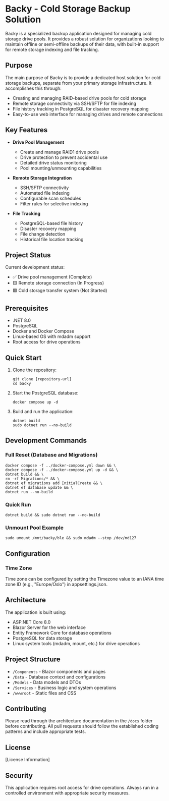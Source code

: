 # Backy - Cold Storage Backup Solution

Backy is a specialized backup application designed for managing cold storage drive pools. It provides a robust solution for organizations looking to maintain offline or semi-offline backups of their data, with built-in support for remote storage indexing and file tracking.

## Purpose

The main purpose of Backy is to provide a dedicated host solution for cold storage backups, separate from your primary storage infrastructure. It accomplishes this through:

- Creating and managing RAID-based drive pools for cold storage
- Remote storage connectivity via SSH/SFTP for file indexing
- File history tracking in PostgreSQL for disaster recovery mapping
- Easy-to-use web interface for managing drives and remote connections

## Key Features

- **Drive Pool Management**
  - Create and manage RAID1 drive pools
  - Drive protection to prevent accidental use
  - Detailed drive status monitoring
  - Pool mounting/unmounting capabilities

- **Remote Storage Integration**
  - SSH/SFTP connectivity
  - Automated file indexing
  - Configurable scan schedules
  - Filter rules for selective indexing

- **File Tracking**
  - PostgreSQL-based file history
  - Disaster recovery mapping
  - File change detection
  - Historical file location tracking

## Project Status

Current development status:
- ✅ Drive pool management (Complete)
- 🟨 Remote storage connection (In Progress)
- 🟥 Cold storage transfer system (Not Started)

## Prerequisites

- .NET 8.0
- PostgreSQL
- Docker and Docker Compose
- Linux-based OS with mdadm support
- Root access for drive operations

## Quick Start

1. Clone the repository:
   ```shell
   git clone [repository-url]
   cd backy
   ```

2. Start the PostgreSQL database:
   ```shell
   docker compose up -d
   ```

3. Build and run the application:
   ```shell
   dotnet build
   sudo dotnet run --no-build
   ```

## Development Commands

### Full Reset (Database and Migrations)
```shell
docker compose -f ../docker-compose.yml down && \
docker compose -f ../docker-compose.yml up -d && \
dotnet build && \
rm -rf Migrations/* && \
dotnet ef migrations add InitialCreate && \
dotnet ef database update && \
dotnet run --no-build
```

### Quick Run
```shell
dotnet build && sudo dotnet run --no-build
```

### Unmount Pool Example
```shell
sudo umount /mnt/backy/ble && sudo mdadm --stop /dev/md127
```

## Configuration

### Time Zone
Time zone can be configured by setting the Timezone value to an IANA time zone ID (e.g., "Europe/Oslo") in appsettings.json.

## Architecture

The application is built using:
- ASP.NET Core 8.0
- Blazor Server for the web interface
- Entity Framework Core for database operations
- PostgreSQL for data storage
- Linux system tools (mdadm, mount, etc.) for drive operations

## Project Structure

- `/Components` - Blazor components and pages
- `/Data` - Database context and configurations
- `/Models` - Data models and DTOs
- `/Services` - Business logic and system operations
- `/wwwroot` - Static files and CSS

## Contributing

Please read through the architecture documentation in the `/docs` folder before contributing. All pull requests should follow the established coding patterns and include appropriate tests.

## License

[License Information]

## Security

This application requires root access for drive operations. Always run in a controlled environment with appropriate security measures.
